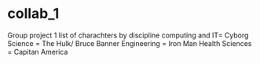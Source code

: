 # collab_1
Group project 1
list of charachters by discipline
computing and IT= Cyborg
Science = The Hulk/ Bruce Banner
Engineering = Iron Man
Health Sciences = Capitan America
